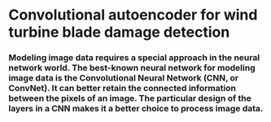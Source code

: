 # Convolutional autoencoder for wind turbine blade damage detection
### Modeling image data requires a special approach in the neural network world. The best-known neural network for modeling image data is the Convolutional Neural Network (CNN, or ConvNet). It can better retain the connected information between the pixels of an image. The particular design of the layers in a CNN makes it a better choice to process image data.